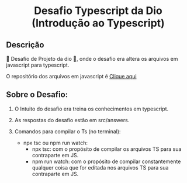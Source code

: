 <h1 align="center">Desafio Typescript da Dio (Introdução ao Typescript)</h1>

## Descrição

<p >🚀 Desafio de Projeto da dio 🚀, onde o desafio era altera os arquivos em javascript para typescript. </p>

<p >O repositório dos arquivos em javascript é <a href="https://github.com/lira1705/mentoria-typescript" target="_blank">Clique aqui</a></p>

## Sobre o Desafio: 

1. O Intuito do desafio era treina os conhecimentos em typescript.

2. As respostas do desafio estão em src/answers.

3. Comandos para compilar o Ts (no terminal):
    * npx tsc ou npm run watch:
        * npx tsc: com o propósito de compilar os arquivos TS para sua contraparte em JS.
        * npm run watch:  com o propósito de compilar constantemente qualquer coisa que for editada nos arquivos TS para sua contraparte    em JS.


